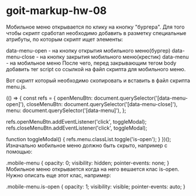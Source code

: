# goit-markup-hw-08

Мобильное меню открывается по клику на кнопку "бургера". Для того чтобы скрипт сработал необходимо
добавить в разметку специальные атрибуты, по которым скрипт ищет элементы:

data-menu-open - на кнопку открытия мобильного меню(бургер) data-menu-close - на кнопку закрытия
мобильного меню(крестик) data-menu - на мобильное меню После чего, перед закрывающим тегом body
добавить тег script со ссылкой на файл скрипта для мобильного меню.

<body>
  <!-- Ставим перед закрывающим тегом body -->
  <script src="./js/menu.js"></script>
</body>
Вот скрипт который необходимо скопировать и вставить в файл скрипта menu.js.

(() => { const refs = { openMenuBtn: document.querySelector('[data-menu-open]'), closeMenuBtn:
document.querySelector('[data-menu-close]'), menu: document.querySelector('[data-menu]'), };

refs.openMenuBtn.addEventListener('click', toggleModal); refs.closeMenuBtn.addEventListener('click',
toggleModal);

function toggleModal() { refs.menu.classList.toggle('is-open'); } })(); Изначально мобильное меню
должно быть скрыто, например с помощью:

.mobile-menu { opacity: 0; visibility: hidden; pointer-events: none; } Мобильное меню открывается
когда на него вешается клас is-open. Нужно описать еще этот клас, например:

.mobile-menu.is-open { opacity: 1; visibility: visible; pointer-events: auto; }
